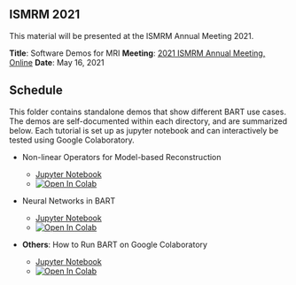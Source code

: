 ## ISMRM 2021

This material will be presented at the ISMRM Annual Meeting 2021.

**Title**: Software Demos for MRI
**Meeting**: [2021 ISMRM Annual Meeting, Online](https://www.ismrm.org/21m/)
**Date**: May 16, 2021


## Schedule
This folder contains standalone demos that show different BART use cases. The demos are self-documented within
each directory, and are summarized below. Each tutorial is set up as jupyter notebook and can interactively be tested using Google Colaboratory.


- Non-linear Operators for Model-based Reconstruction
  - [Jupyter Notebook](./model_based/bart_moba.ipynb)
  - [![Open In Colab](https://colab.research.google.com/assets/colab-badge.svg)](https://colab.research.google.com/github/mrirecon/bart-workshop/blob/master/ismrm2021/model_based/bart_moba.ipynb)

- Neural Networks in BART
  - [Jupyter Notebook](./neural_networks/bart_neural_networks.ipynb)
  - [![Open In Colab](https://colab.research.google.com/assets/colab-badge.svg)](https://colab.research.google.com/github/mrirecon/bart-workshop/blob/master/ismrm2021/neural_networks/bart_neural_networks.ipynb)

- **Others**: How to Run BART on Google Colaboratory
  - [Jupyter Notebook](./bart_on_colab/colab_gpu_tutorial.ipynb)
  - [![Open In Colab](https://colab.research.google.com/assets/colab-badge.svg)](https://colab.research.google.com/github/mrirecon/bart-workshop/blob/master/ismrm2021/bart_on_colab/colab_gpu_tutorial.ipynb)
